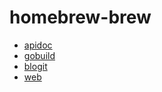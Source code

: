 # homebrew-brew

- [apidoc](https://apidoc.tools)
- [gobuild](https://github.com/caixw/gobuild)
- [blogit](https://github.com/caixw/blogit)
- [web](https://github.com/issue9/web)
